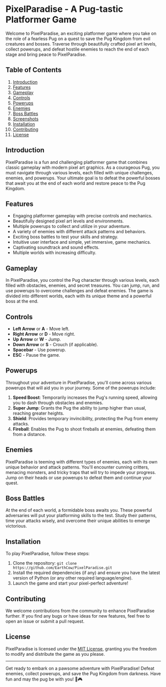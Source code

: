 # PixelParadise - A Pug-tastic Platformer Game

Welcome to PixelParadise, an exciting platformer game where you take on the role of a fearless Pug on a quest to save the Pug Kingdom from evil creatures and bosses. Traverse through beautifully crafted pixel art levels, collect powerups, and defeat hostile enemies to reach the end of each stage and bring peace to PixelParadise.

## Table of Contents

1. [Introduction](#introduction)
2. [Features](#features)
3. [Gameplay](#gameplay)
4. [Controls](#controls)
5. [Powerups](#powerups)
6. [Enemies](#enemies)
7. [Boss Battles](#boss-battles)
8. [Screenshots](#screenshots)
9. [Installation](#installation)
10. [Contributing](#contributing)
11. [License](#license)

## Introduction

PixelParadise is a fun and challenging platformer game that combines classic gameplay with modern pixel art graphics. As a courageous Pug, you must navigate through various levels, each filled with unique challenges, enemies, and powerups. Your ultimate goal is to defeat the powerful bosses that await you at the end of each world and restore peace to the Pug Kingdom.

## Features

- Engaging platformer gameplay with precise controls and mechanics.
- Beautifully designed pixel art levels and environments.
- Multiple powerups to collect and utilize in your adventure.
- A variety of enemies with different attack patterns and behaviors.
- Exciting boss battles to test your skills and strategy.
- Intuitive user interface and simple, yet immersive, game mechanics.
- Captivating soundtrack and sound effects.
- Multiple worlds with increasing difficulty.

## Gameplay

In PixelParadise, you control the Pug character through various levels, each filled with obstacles, enemies, and secret treasures. You can jump, run, and use powerups to overcome challenges and defeat enemies. The game is divided into different worlds, each with its unique theme and a powerful boss at the end.

## Controls

- **Left Arrow** or **A** - Move left.
- **Right Arrow** or **D** - Move right.
- **Up Arrow** or **W** - Jump.
- **Down Arrow** or **S** - Crouch (if applicable).
- **Spacebar** - Use powerup.
- **ESC** - Pause the game.

## Powerups

Throughout your adventure in PixelParadise, you'll come across various powerups that will aid you in your journey. Some of the powerups include:

1. **Speed Boost**: Temporarily increases the Pug's running speed, allowing you to dash through obstacles and enemies.
2. **Super Jump**: Grants the Pug the ability to jump higher than usual, reaching greater heights.
3. **Shield**: Provides temporary invincibility, protecting the Pug from enemy attacks.
4. **Fireball**: Enables the Pug to shoot fireballs at enemies, defeating them from a distance.

## Enemies

PixelParadise is teeming with different types of enemies, each with its own unique behavior and attack patterns. You'll encounter cunning critters, menacing monsters, and tricky traps that will try to impede your progress. Jump on their heads or use powerups to defeat them and continue your quest.

## Boss Battles

At the end of each world, a formidable boss awaits you. These powerful adversaries will put your platforming skills to the test. Study their patterns, time your attacks wisely, and overcome their unique abilities to emerge victorious.

## Installation

To play PixelParadise, follow these steps:

1. Clone the repository: `git clone https://github.com/EarthCow/PixelParadise.git`
2. Install the required dependencies (if any) and ensure you have the latest version of Python (or any other required language/engine).
3. Launch the game and start your pixel-perfect adventure!

## Contributing

We welcome contributions from the community to enhance PixelParadise further. If you find any bugs or have ideas for new features, feel free to open an issue or submit a pull request.

## License

PixelParadise is licensed under the [MIT License](LICENSE), granting you the freedom to modify and distribute the game as you please.

---

Get ready to embark on a pawsome adventure with PixelParadise! Defeat enemies, collect powerups, and save the Pug Kingdom from darkness. Have fun and may the pug be with you! 🐾🎮
